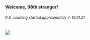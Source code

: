 #### Welcome, 98th stranger!

###### <sup>P.S. counting started approximately in 10.01.21</sup>

<img src="https://kraftwerk28.pp.ua/vcnt.png"></img>

